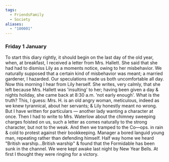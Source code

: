 ```yaml
---
tags:
  - FriendsFamily
  - Society
aliases:
  - "100001"
---
```

### Friday 1 January

To start this diary rightly, it should begin on the last day of the old year, when, at breakfast, I received a letter from Mrs. Hallett. She said that she had had to dismiss Lily as a moments notice, owing to her misbehavior. We naturally supposed that a certain kind of misbehavior was meant; a married gardener, I hazarded. Our speculations made us both uncomfortable all day. Now this morning I hear from Lily herself. She writes, very calmly, that she left because Mrs. Hallett was 'insulting' to her; having been given a day & nights holiday, she came back at 8:30 a.m. 'not early enough'. What is the truth? This, I guess: Mrs. H. is an old angry woman, meticulous, indeed as we knew tyrannical, about her servants; & Lily honestly meant no wrong. But I have written for particulars — another lady wanting a character at once. Then I had to write to Mrs. Waterlow about the chimney sweeping charges foisted on us, such a letter as comes naturally to the strong character, but not to the weak. And then we tramped to the Co—ops. in rain & cold to protest against their bookkeeping. Manager a bored languid young man, repeating rather than defending himself. Half way home we heard "British warship...British warship" & found that the Formidable has been sunk in the channel. We were kept awake last night by New Year Bells. At first I thought they were ringing for a victory.